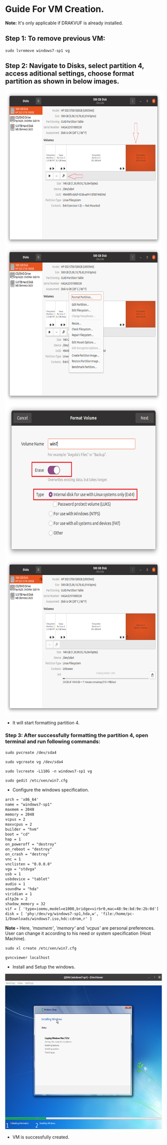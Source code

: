 # Guide For VM Creation.


**Note:** It's only applicable if DRAKVUF is already installed.


## Step 1: To remove previous VM:
```
sudo lvremove windows7-sp1 vg
```

## Step 2: Navigate to Disks, select partition 4, access aditional settings, choose format partition as shown in below images.

<img title="Image 1" alt="Figure 1" src="/Installation_instructions/images/disks.png" width="650" height="500">

<img title="Image 2" alt="Figure 2" src="/Installation_instructions/images/disks2.png" width="650" height="500">

<img title="Image 3" alt="Figure 3" src="/Installation_instructions/images/disks3.png" width="650" height="500">




<img title="Image 4" alt="Figure 4" src="/Installation_instructions/images/disks4.png" width="650" height="500">

- It will start formatting partition 4.

### Step 3: After successfully formatting the partition 4, open terminal and run following commands:

```
sudo pvcreate /dev/sda4
```

```
sudo vgcreate vg /dev/sda4
```

```
sudo lvcreate -L110G -n windows7-sp1 vg
```

```
sudo gedit /etc/xen/win7.cfg
```

- Configure the windows specification.

```
arch = 'x86_64'
name = "windows7-sp1"
maxmem = 2048
memory = 2048
vcpus = 2
maxvcpus = 2
builder = "hvm"
boot = "cd"
hap = 1
on_poweroff = "destroy"
on_reboot = "destroy"
on_crash = "destroy"
vnc = 1
vnclisten = "0.0.0.0"
vga = "stdvga"
usb = 1
usbdevice = "tablet"
audio = 1
soundhw = "hda"
viridian = 1
altp2m = 2
shadow_memory = 32
vif = [ 'type=ioemu,model=e1000,bridge=virbr0,mac=48:9e:bd:9e:2b:0d']
disk = [ 'phy:/dev/vg/windows7-sp1,hda,w', 'file:/home/pc-1/Downloads/windows7.iso,hdc:cdrom,r' ]
```
**Note -** Here, *'maxmem'*, *'memory'* and *'vcpus'* are personal preferences. User can change it according to his need or system specification (Host Machine).


```
sudo xl create /etc/xen/win7.cfg
```

```
gvncviewer localhost
```

 - Install and Setup the windows.

<img title="Image 5" alt="windows installation" src="/Installation_instructions/images/windows.png" width="650" height="500">

- VM is successfully created.






